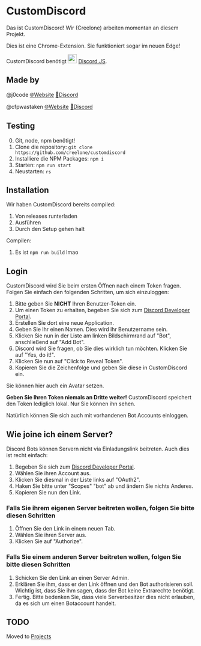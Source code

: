 # CustomDiscord

Das ist CustomDiscord! Wir (Creelone) arbeiten momentan an diesem Projekt.

Dies ist eine Chrome-Extension.
Sie funktioniert sogar im neuen Edge!

CustomDiscord benötigt <img src="https://discord.js.org/favicon.ico" alt="" width="24"/> [Discord.JS](https://github.com/discordjs/discord.js).

## Made by

@j0code [🌐Website](https://cohalejoja.selfhost.eu) [💬Discord](https://www.discord.gg/UHY559S)

@cfpwastaken [🌐Website](https://cfp.gotdns.ch) [💬Discord](https://www.discord.gg/w9B9bqJ)

## Testing

0. Git, node, npm benötigt!
1. Clone die repository: `git clone https://github.com/creelone/customdiscord`
2. Installiere die NPM Packages: `npm i`
3. Starten: `npm run start`
4. Neustarten: `rs`

## Installation

Wir haben CustomDiscord bereits compiled:

1. Von releases runterladen
2. Ausführen
3. Durch den Setup gehen halt

Compilen:

1. Es ist `npm run build` lmao

## Login

CustomDiscord wird Sie beim ersten Öffnen nach einem Token fragen.
Folgen Sie einfach den folgenden Schritten, um sich einzuloggen:

1. Bitte geben Sie **NICHT** Ihren Benutzer-Token ein.
2. Um einen Token zu erhalten, begeben Sie sich zum [Discord Developer Portal](https://discord.com/developers/applications).
3. Erstellen Sie dort eine neue Application.
4. Geben Sie Ihr einen Namen. Dies wird ihr Benutzername sein.
5. Klicken Sie nun in der Liste am linken Bildschirmrand auf "Bot", anschließend auf "Add Bot".
6. Discord wird Sie fragen, ob Sie dies wirklich tun möchten. Klicken Sie auf "Yes, do it!".
7. Klicken Sie nun auf "Click to Reveal Token".
8. Kopieren Sie die Zeichenfolge und geben Sie diese in CustomDiscord ein.

Sie können hier auch ein Avatar setzen.

**Geben Sie Ihren Token niemals an Dritte weiter!**
CustomDiscord speichert den Token lediglich lokal. Nur Sie können ihn sehen.

Natürlich können Sie sich auch mit vorhandenen Bot Accounts einloggen.

## Wie joine ich einem Server?

Discord Bots können Servern nicht via Einladungslink beitreten.
Auch dies ist recht einfach:

1. Begeben Sie sich zum [Discord Developer Portal](https://discord.com/developers/applications).
2. Wählen Sie ihren Account aus.
3. Klicken Sie diesmal in der Liste links auf "OAuth2".
4. Haken Sie bitte unter "Scopes" "bot" ab und ändern Sie nichts Anderes.
5. Kopieren Sie nun den Link.

### Falls Sie ihrem eigenen Server beitreten wollen, folgen Sie bitte diesen Schritten

1. Öffnen Sie den Link in einem neuen Tab.
2. Wählen Sie ihren Server aus.
3. Klicken Sie auf "Authorize".

### Falls Sie einem anderen Server beitreten wollen, folgen Sie bitte diesen Schritten

1. Schicken Sie den Link an einen Server Admin.
2. Erklären Sie ihm, dass er den Link öffnen und den Bot authorisieren soll.
   Wichtig ist, dass Sie ihm sagen, dass der Bot keine Extrarechte benötigt.
3. Fertig.
Bitte bedenken Sie, dass viele Serverbesitzer dies nicht erlauben, da es sich um einen Botaccount handelt.

## TODO

Moved to [Projects](https://github.com/creelonestudios/customdiscord/projects)

